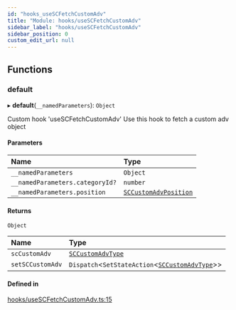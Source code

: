 ```yaml
---
id: "hooks_useSCFetchCustomAdv"
title: "Module: hooks/useSCFetchCustomAdv"
sidebar_label: "hooks/useSCFetchCustomAdv"
sidebar_position: 0
custom_edit_url: null
---
```


## Functions

### default

▸ **default**(`__namedParameters`): `Object`

Custom hook 'useSCFetchCustomAdv'
Use this hook to fetch a custom adv object

#### Parameters

| Name | Type |
| :------ | :------ |
| `__namedParameters` | `Object` |
| `__namedParameters.categoryId?` | `number` |
| `__namedParameters.position` | [`SCCustomAdvPosition`](../enums/types_customAdv.SCCustomAdvPosition) |

#### Returns

`Object`

| Name | Type |
| :------ | :------ |
| `scCustomAdv` | [`SCCustomAdvType`](../interfaces/types_customAdv.SCCustomAdvType) |
| `setSCCustomAdv` | `Dispatch`<`SetStateAction`<[`SCCustomAdvType`](../interfaces/types_customAdv.SCCustomAdvType)\>\> |

#### Defined in

[hooks/useSCFetchCustomAdv.ts:15](https://github.com/selfcommunity/community-ui/blob/7f26f69/packages/sc-core/src/hooks/useSCFetchCustomAdv.ts#L15)
